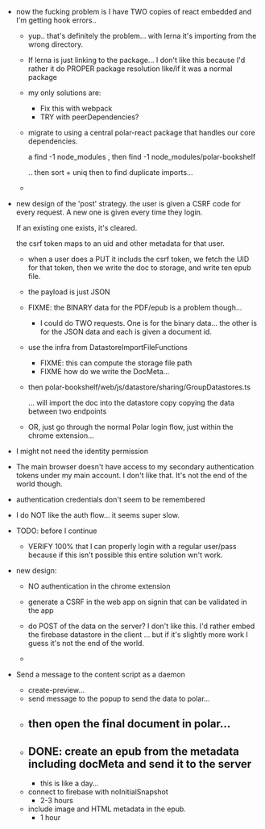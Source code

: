 - now the fucking problem is I have TWO copies of react embedded and I'm 
  getting hook errors..
    - yup.. that's definitely the problem... with lerna it's importing from the 
      wrong directory.
      
    - If lerna is just linking to the package... I don't like this because I'd 
      rather it do PROPER package resolution like/if it was a normal package
    
    - my only solutions are:
        - Fix this with webpack
        - TRY with peerDependencies?
        
    - migrate to using a central polar-react package that handles our core dependencies.
    
        a find -1 node_modules , then find -1 node_modules/polar-bookshelf 
        
        .. then sort + uniq then to find duplicate imports... 
        
    - 
    
    
    
- new design of the 'post' strategy.
    the user is given a CSRF code for every request.  A new one is given every 
    time they login.
    
    If an existing one exists, it's cleared.
    
    the csrf token maps to an uid and other metadata for that user.
    
    - when a user does a PUT it includs the csrf token, we fetch the UID for 
      that token, then we write the doc to storage, and write ten epub file.
      
    - the payload is just JSON 
    
    - FIXME: the BINARY data for the PDF/epub is a problem though... 
    
        - I could do TWO requests.  One is for the binary data... the other is
          for the JSON data and each is given a document id.
          
    - use the infra from DatastoreImportFileFunctions
    
        - FIXME: this can compute the storage file path
        - FIXME how do we write the DocMeta... 
        
    - then 
        polar-bookshelf/web/js/datastore/sharing/GroupDatastores.ts
        
        ... will import the doc into the datastore copy copying the data 
        between two endpoints
        
        
    - OR, just go through the normal Polar login flow, just within the chrome 
      extension... 
        
 - I might not need the identity permission
         
        


- The main browser doesn't have access to my secondary authentication tokens 
  under my main account. I don't like that.  It's not the end of the world 
  though.

- authentication credentials don't seem to be remembered
- I do NOT like the auth flow... it seems super slow.  

- TODO: before I continue

    - VERIFY 100% that I can properly login with a regular user/pass because
      if this isn't possible this entire solution wn't work.

- new design:

    - NO authentication in the chrome extension

    - generate a CSRF in the web app on signin that can be validated in the app

    - do POST of the data on the server? I don't like this.  I'd rather embed
      the firebase datastore in the client ... but if it's slightly more work
      I guess it's not the end of the world.

    -     

- Send a message to the content script as a daemon
    - create-preview...
    - send message to the popup to send the data to polar...
    - then open the final document in polar...
        - 
    - DONE: create an epub from the metadata including docMeta and send it to the server
        -
        - this is like a day...
    - connect to firebase with noInitialSnapshot
        - 2-3 hours
    - include image and HTML metadata in the epub.
        - 1 hour
